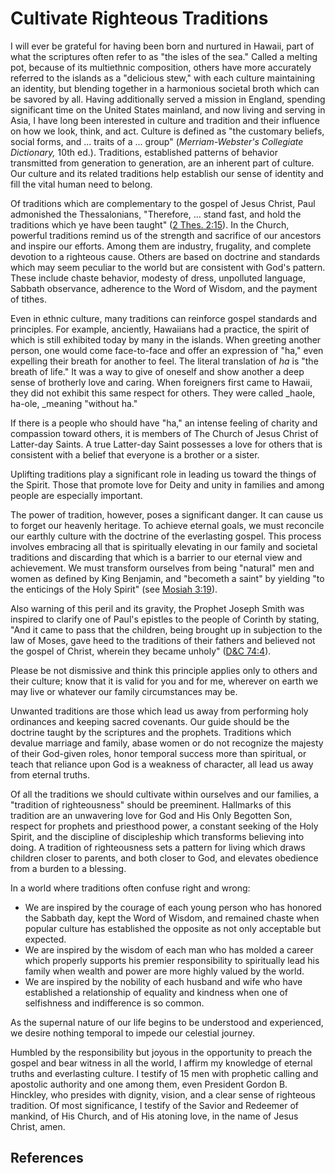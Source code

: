 # Cultivate Righteous Traditions

I will ever be grateful for having been born and nurtured in Hawaii, part of
what the scriptures often refer to as "the isles of the sea." Called a melting
pot, because of its multiethnic composition, others have more accurately
referred to the islands as a "delicious stew," with each culture maintaining
an identity, but blending together in a harmonious societal broth which can be
savored by all. Having additionally served a mission in England, spending
significant time on the United States mainland, and now living and serving in
Asia, I have long been interested in culture and tradition and their influence
on how we look, think, and act. Culture is defined as "the customary beliefs,
social forms, and ... traits of a ... group" (_Merriam-Webster's Collegiate
Dictionary,_ 10th ed.). Traditions, established patterns of behavior
transmitted from generation to generation, are an inherent part of culture.
Our culture and its related traditions help establish our sense of identity
and fill the vital human need to belong.

Of traditions which are complementary to the gospel of Jesus Christ, Paul
admonished the Thessalonians, "Therefore, ... stand fast, and hold the
traditions which ye have been taught" ([2 Thes.
2:15](/scriptures/nt/2-thes/2.15?lang=eng#14)). In the Church, powerful
traditions remind us of the strength and sacrifice of our ancestors and
inspire our efforts. Among them are industry, frugality, and complete devotion
to a righteous cause. Others are based on doctrine and standards which may
seem peculiar to the world but are consistent with God's pattern. These
include chaste behavior, modesty of dress, unpolluted language, Sabbath
observance, adherence to the Word of Wisdom, and the payment of tithes.

Even in ethnic culture, many traditions can reinforce gospel standards and
principles. For example, anciently, Hawaiians had a practice, the spirit of
which is still exhibited today by many in the islands. When greeting another
person, one would come face-to-face and offer an expression of "ha," even
expelling their breath for another to feel. The literal translation of _ha_ is
"the breath of life." It was a way to give of oneself and show another a deep
sense of brotherly love and caring. When foreigners first came to Hawaii, they
did not exhibit this same respect for others. They were called _haole, ha-ole,
_meaning "without ha."

If there is a people who should have "ha," an intense feeling of charity and
compassion toward others, it is members of The Church of Jesus Christ of
Latter-day Saints. A true Latter-day Saint possesses a love for others that is
consistent with a belief that everyone is a brother or a sister.

Uplifting traditions play a significant role in leading us toward the things
of the Spirit. Those that promote love for Deity and unity in families and
among people are especially important.

The power of tradition, however, poses a significant danger. It can cause us
to forget our heavenly heritage. To achieve eternal goals, we must reconcile
our earthly culture with the doctrine of the everlasting gospel. This process
involves embracing all that is spiritually elevating in our family and
societal traditions and discarding that which is a barrier to our eternal view
and achievement. We must transform ourselves from being "natural" men and
women as defined by King Benjamin, and "becometh a saint" by yielding "to the
enticings of the Holy Spirit" (see [Mosiah
3:19](/scriptures/bofm/mosiah/3.19?lang=eng#18)).

Also warning of this peril and its gravity, the Prophet Joseph Smith was
inspired to clarify one of Paul's epistles to the people of Corinth by
stating, "And it came to pass that the children, being brought up in
subjection to the law of Moses, gave heed to the traditions of their fathers
and believed not the gospel of Christ, wherein they became unholy" ([D&amp;C
74:4](/scriptures/dc-testament/dc/74.4?lang=eng#3)).

Please be not dismissive and think this principle applies only to others and
their culture; know that it is valid for you and for me, wherever on earth we
may live or whatever our family circumstances may be.

Unwanted traditions are those which lead us away from performing holy
ordinances and keeping sacred covenants. Our guide should be the doctrine
taught by the scriptures and the prophets. Traditions which devalue marriage
and family, abase women or do not recognize the majesty of their God-given
roles, honor temporal success more than spiritual, or teach that reliance upon
God is a weakness of character, all lead us away from eternal truths.

Of all the traditions we should cultivate within ourselves and our families, a
"tradition of righteousness" should be preeminent. Hallmarks of this tradition
are an unwavering love for God and His Only Begotten Son, respect for prophets
and priesthood power, a constant seeking of the Holy Spirit, and the
discipline of discipleship which transforms believing into doing. A tradition
of righteousness sets a pattern for living which draws children closer to
parents, and both closer to God, and elevates obedience from a burden to a
blessing.

In a world where traditions often confuse right and wrong:

  * We are inspired by the courage of each young person who has honored the Sabbath day, kept the Word of Wisdom, and remained chaste when popular culture has established the opposite as not only acceptable but expected. 
  * We are inspired by the wisdom of each man who has molded a career which properly supports his premier responsibility to spiritually lead his family when wealth and power are more highly valued by the world. 
  * We are inspired by the nobility of each husband and wife who have established a relationship of equality and kindness when one of selfishness and indifference is so common. 

As the supernal nature of our life begins to be understood and experienced, we
desire nothing temporal to impede our celestial journey.

Humbled by the responsibility but joyous in the opportunity to preach the
gospel and bear witness in all the world, I affirm my knowledge of eternal
truths and everlasting culture. I testify of 15 men with prophetic calling and
apostolic authority and one among them, even President Gordon B. Hinckley, who
presides with dignity, vision, and a clear sense of righteous tradition. Of
most significance, I testify of the Savior and Redeemer of mankind, of His
Church, and of His atoning love, in the name of Jesus Christ, amen.

## References

